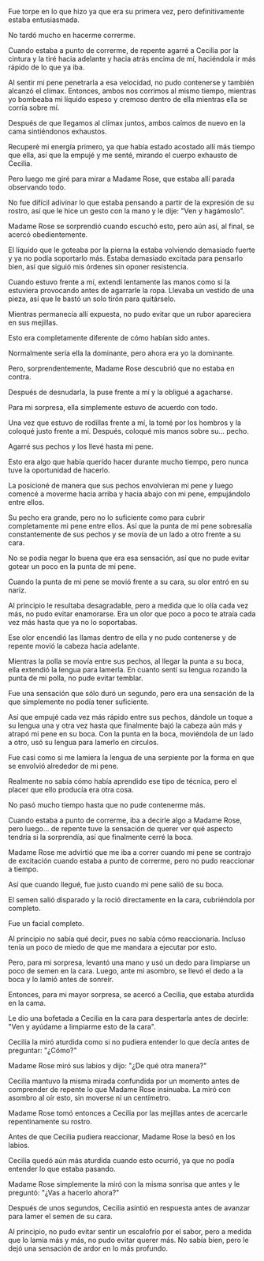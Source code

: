 
Fue torpe en lo que hizo ya que era su primera vez, pero definitivamente estaba entusiasmada.

No tardó mucho en hacerme correrme.

Cuando estaba a punto de correrme, de repente agarré a Cecilia por la cintura y la tiré hacia adelante y hacia atrás encima de mí, haciéndola ir más rápido de lo que ya iba.

Al sentir mi pene penetrarla a esa velocidad, no pudo contenerse y también alcanzó el clímax. Entonces, ambos nos corrimos al mismo tiempo, mientras yo bombeaba mi líquido espeso y cremoso dentro de ella mientras ella se corría sobre mí.

Después de que llegamos al clímax juntos, ambos caímos de nuevo en la cama sintiéndonos exhaustos.

Recuperé mi energía primero, ya que había estado acostado allí más tiempo que ella, así que la empujé y me senté, mirando el cuerpo exhausto de Cecilia.

Pero luego me giré para mirar a Madame Rose, que estaba allí parada observando todo.

No fue difícil adivinar lo que estaba pensando a partir de la expresión de su rostro, así que le hice un gesto con la mano y le dije: "Ven y hagámoslo".

Madame Rose se sorprendió cuando escuchó esto, pero aún así, al final, se acercó obedientemente.

El líquido que le goteaba por la pierna la estaba volviendo demasiado fuerte y ya no podía soportarlo más. Estaba demasiado excitada para pensarlo bien, así que siguió mis órdenes sin oponer resistencia.

Cuando estuvo frente a mí, extendí lentamente las manos como si la estuviera provocando antes de agarrarle la ropa. Llevaba un vestido de una pieza, así que le bastó un solo tirón para quitárselo.

Mientras permanecía allí expuesta, no pudo evitar que un rubor apareciera en sus mejillas.

Esto era completamente diferente de cómo habían sido antes.

Normalmente sería ella la dominante, pero ahora era yo la dominante.

Pero, sorprendentemente, Madame Rose descubrió que no estaba en contra.

Después de desnudarla, la puse frente a mí y la obligué a agacharse.

Para mi sorpresa, ella simplemente estuvo de acuerdo con todo.

Una vez que estuvo de rodillas frente a mí, la tomé por los hombros y la coloqué justo frente a mí. Después, coloqué mis manos sobre su... pecho.

Agarré sus pechos y los llevé hasta mi pene.

Esto era algo que había querido hacer durante mucho tiempo, pero nunca tuve la oportunidad de hacerlo.

La posicioné de manera que sus pechos envolvieran mi pene y luego comencé a moverme hacia arriba y hacia abajo con mi pene, empujándolo entre ellos.

Su pecho era grande, pero no lo suficiente como para cubrir completamente mi pene entre ellos. Así que la punta de mi pene sobresalía constantemente de sus pechos y se movía de un lado a otro frente a su cara.

No se podía negar lo buena que era esa sensación, así que no pude evitar gotear un poco en la punta de mi pene.

Cuando la punta de mi pene se movió frente a su cara, su olor entró en su nariz.

Al principio le resultaba desagradable, pero a medida que lo olía cada vez más, no pudo evitar enamorarse. Era un olor que poco a poco te atraía cada vez más hasta que ya no lo soportabas.

Ese olor encendió las llamas dentro de ella y no pudo contenerse y de repente movió la cabeza hacia adelante.

Mientras la polla se movía entre sus pechos, al llegar la punta a su boca, ella extendió la lengua para lamerla. En cuanto sentí su lengua rozando la punta de mi polla, no pude evitar temblar.

Fue una sensación que sólo duró un segundo, pero era una sensación de la que simplemente no podía tener suficiente.

Así que empujé cada vez más rápido entre sus pechos, dándole un toque a su lengua una y otra vez hasta que finalmente bajó la cabeza aún más y atrapó mi pene en su boca. Con la punta en la boca, moviéndola de un lado a otro, usó su lengua para lamerlo en círculos.

Fue casi como si me lamiera la lengua de una serpiente por la forma en que se envolvió alrededor de mi pene.

Realmente no sabía cómo había aprendido ese tipo de técnica, pero el placer que ello producía era otra cosa.

No pasó mucho tiempo hasta que no pude contenerme más.

Cuando estaba a punto de correrme, iba a decirle algo a Madame Rose, pero luego... de repente tuve la sensación de querer ver qué aspecto tendría si la sorprendía, así que finalmente cerré la boca.

Madame Rose me advirtió que me iba a correr cuando mi pene se contrajo de excitación cuando estaba a punto de correrme, pero no pudo reaccionar a tiempo.

Así que cuando llegué, fue justo cuando mi pene salió de su boca.

El semen salió disparado y la roció directamente en la cara, cubriéndola por completo.

Fue un facial completo.

Al principio no sabía qué decir, pues no sabía cómo reaccionaría. Incluso tenía un poco de miedo de que me mandara a ejecutar por esto.

Pero, para mi sorpresa, levantó una mano y usó un dedo para limpiarse un poco de semen en la cara. Luego, ante mi asombro, se llevó el dedo a la boca y lo lamió antes de sonreír.

Entonces, para mi mayor sorpresa, se acercó a Cecilia, que estaba aturdida en la cama.

Le dio una bofetada a Cecilia en la cara para despertarla antes de decirle: "Ven y ayúdame a limpiarme esto de la cara".

Cecilia la miró aturdida como si no pudiera entender lo que decía antes de preguntar: "¿Cómo?"

Madame Rose miró sus labios y dijo: "¿De qué otra manera?"

Cecilia mantuvo la misma mirada confundida por un momento antes de comprender de repente lo que Madame Rose insinuaba. La miró con asombro al oír esto, sin moverse ni un centímetro.

Madame Rose tomó entonces a Cecilia por las mejillas antes de acercarle repentinamente su rostro.

Antes de que Cecilia pudiera reaccionar, Madame Rose la besó en los labios.

Cecilia quedó aún más aturdida cuando esto ocurrió, ya que no podía entender lo que estaba pasando.

Madame Rose simplemente la miró con la misma sonrisa que antes y le preguntó: "¿Vas a hacerlo ahora?"

Después de unos segundos, Cecilia asintió en respuesta antes de avanzar para lamer el semen de su cara.

Al principio, no pudo evitar sentir un escalofrío por el sabor, pero a medida que lo lamía más y más, no pudo evitar querer más. No sabía bien, pero le dejó una sensación de ardor en lo más profundo.